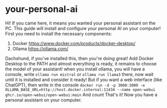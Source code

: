# your-personal-ai
Hi! If you came here, it means you wanted your personal assistant on the PC. 
This guide will install and configure your personal AI on your computer! 
First you need to install the necessary components: 
1. Docker https://www.docker.com/products/docker-desktop/
2. Ollama https://ollama.com/

Dachshund, if you've installed this, then you're doing great!
Add Docker Desktop to the PATH and almost everything is ready, it remains to choose the model of your assistant!
when you install ollama, you will have a console, write
```ollama run mistral``` or ```ollama run llama3``` there, now wait until it is installed and consider it ready!
But if you want a web interface (like ChatGPT), then write in the console ```docker run -d -p 3000:3000 -e OLLAMA_BASE_URL=http://host.docker.internal:11434 --name open-webui ghcr.io/open-webui/open-webui:main```
And count That's it! Now you have a personal assistant on your computer.
